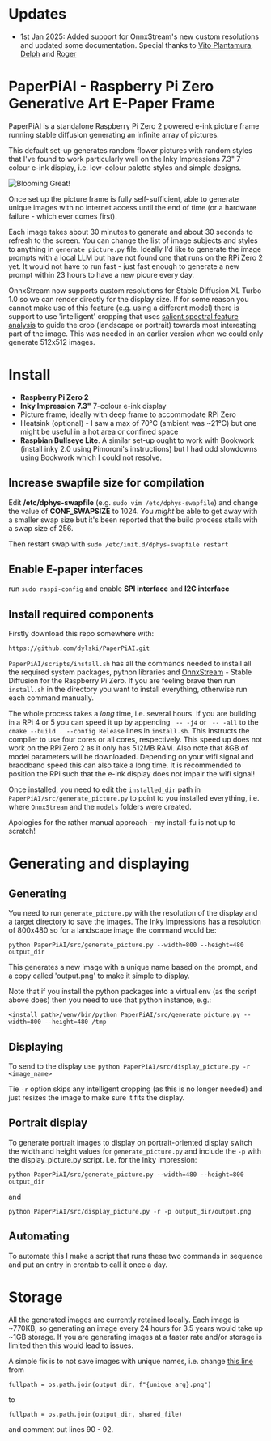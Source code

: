 # Updates

* 1st Jan 2025: Added support for OnnxStream's new custom resolutions and updated some documentation.
Special thanks to [Vito Plantamura](https://github.com/vitoplantamura), [Delph](https://github.com/Delph) and [Roger](https://github.com/g7ruh)

# PaperPiAI - Raspberry Pi Zero Generative Art E-Paper Frame

PaperPiAI is a standalone Raspberry Pi Zero 2 powered e-ink picture frame
running stable diffusion generating an infinite array of pictures.

This default set-up generates random flower pictures with random styles that
I've found to work particularly well on the Inky Impressions 7.3" 7-colour
e-ink display, i.e. low-colour palette styles and simple designs.

![Blooming
Great!](https://raw.githubusercontent.com/dylski/PaperPiAI/refs/heads/main/assets/paperpiai_examples.jpg)

Once set up the picture frame is fully self-sufficient, able to generate unique
images with no internet access until the end of time (or a hardware failure -
which ever comes first).

Each image takes about 30 minutes to generate and about 30 seconds to refresh
to the screen.  You can change the list of image subjects and styles to
anything in `generate_picture.py` file. Ideally I'd like to generate the image
prompts with a local LLM but have not found one that runs on the RPi Zero 2
yet. It would not have to run fast - just fast enough to generate a new prompt
within 23 hours to have a new picure every day.

OnnxStream now supports custom resolutions for Stable Diffusion XL Turbo 1.0
so we can render directly for the display size. If for some reason you cannot
make use of this feature (e.g. using a different model) there is support
to use 'intelligent' cropping that uses [salient spectral feature
analysis](https://towardsdatascience.com/opencv-static-saliency-detection-in-a-nutshell-404d4c58fee4)
to guide the crop (landscape or portrait) towards most interesting part of
the image. This was needed in an earlier version when we could only generate
512x512 images.

# Install

* **Raspberry Pi Zero 2**
* **Inky Impression 7.3"** 7-colour e-ink display
* Picture frame, ideally with deep frame to accommodate RPi Zero
* Heatsink (optional) - I saw a max of 70°C (ambient was ~21°C) but one might
  be useful in a hot area or confined space
* **Raspbian Bullseye Lite**. A similar set-up ought to work with Bookwork
  (install inky 2.0 using Pimoroni's instructions) but I had odd slowdowns
using Bookwork which I could not resolve.

##  Increase swapfile size for compilation

Edit **/etc/dphys-swapfile** (e.g. `sudo vim /etc/dphys-swapfile`) and change
the value of **CONF_SWAPSIZE** to 1024. You _might_ be able to get away with a
smaller swap size but it's been reported that the build process stalls with a
swap size of 256.

Then restart swap with `sudo /etc/init.d/dphys-swapfile restart`

## Enable E-paper interfaces

run `sudo raspi-config` and enable **SPI interface** and **I2C interface**

## Install required components

Firstly download this repo somewhere with:

``` cd ~/ sudo apt install git git clone
https://github.com/dylski/PaperPiAI.git
```

`PaperPiAI/scripts/install.sh` has all the commands needed to install all the
required system packages, python libraries and
[OnnxStream](https://github.com/vitoplantamura/OnnxStream) - Stable Diffusion
for the Raspberry Pi Zero.  If you are feeling brave then run `install.sh` in
the directory you want to install everything, otherwise run each command
manually.

The whole process takes a _long_ time, i.e. several hours. If you are building
in a RPi 4 or 5 you can speed it up by appending ` -- -j4`  or ` -- -all` to
the `cmake --build . --config Release` lines in `install.sh`. This instructs
the compiler to use four cores or all cores, respectively. This speed up does
not work on the RPi Zero 2 as it only has 512MB RAM. Also note that 8GB of
model parameters will be downloaded. Depending on your wifi signal and braodband
speed this can also take a long time. It is recommended to position the RPi such
that the e-ink display does not impair the wifi signal!

Once installed, you need to edit the `installed_dir` path in
`PaperPiAI/src/generate_picture.py` to point to you installed everything, i.e.
where `OnnxStream` and the `models` folders were created.

Apologies for the rather manual approach - my install-fu is not up to scratch!

# Generating and displaying

## Generating

You need to run `generate_picture.py` with the resolution of the display and a
target directory to save the images. The Inky Impressions has a resolution of
800x480 so for a landscape image the command would be:

`python PaperPiAI/src/generate_picture.py --width=800 --height=480 output_dir`

This generates a new image with a unique name based on the prompt, and a copy
called 'output.png' to make it simple to display.

Note that if you install the python packages into a virtual env (as the script
above does) then you need to use that python instance, e.g.:

`<install_path>/venv/bin/python PaperPiAI/src/generate_picture.py --width=800
--height=480 /tmp`

## Displaying

To send to the display use `python PaperPiAI/src/display_picture.py -r
<image_name>`

Tie `-r` option skips any intelligent cropping (as this is no longer needed)
and just resizes the image to make sure it fits the display.


## Portrait display

To generate portrait images to display on portrait-oriented display switch the
width and height values for `generate_picture.py` and include the `-p` with the
display_picture.py script.  I.e. for the Inky Impression:

`python PaperPiAI/src/generate_picture.py --width=480 --height=800 output_dir`

and 

`python PaperPiAI/src/display_picture.py -r -p output_dir/output.png`

## Automating

To automate this I make a script that runs these two commands in sequence and
put an entry in crontab to call it once a day.

# Storage

All the generated images are currently retained locally. Each image is ~770KB,
so generating an image every 24 hours for 3.5 years would take up ~1GB storage.
If you are generating images at a faster rate and/or storage is limited then
this would lead to issues.

A simple fix is to not save images with unique names, i.e. change [this line](
https://github.com/dylski/PaperPiAI/blob/main/src/generate_picture.py#L68) from

`fullpath = os.path.join(output_dir, f"{unique_arg}.png")`

to

`fullpath = os.path.join(output_dir, shared_file)`

and comment out lines 90 - 92.

